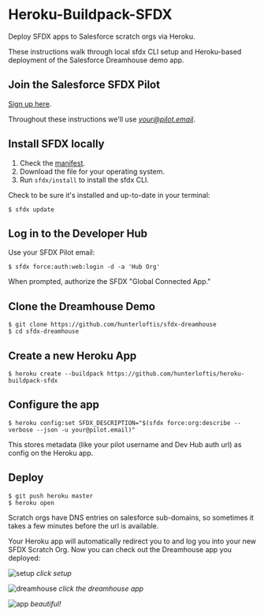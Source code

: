 # Heroku-Buildpack-SFDX

Deploy SFDX apps to Salesforce scratch orgs via Heroku.

These instructions walk through local sfdx CLI setup and
Heroku-based deployment of the Salesforce Dreamhouse demo app.

## Join the Salesforce SFDX Pilot

[Sign up here](http://go.pardot.com/l/27572/2017-01-23/6gh89x).

Throughout these instructions we'll use *your@pilot.email*.

## Install SFDX locally

1. Check the [manifest](https://developer.salesforce.com/media/salesforce-cli/manifest.json).
2. Download the file for your operating system.
3. Run `sfdx/install` to install the sfdx CLI.

Check to be sure it's installed and up-to-date in your terminal:

```
$ sfdx update
```

## Log in to the Developer Hub

Use your SFDX Pilot email:

```
$ sfdx force:auth:web:login -d -a 'Hub Org'
```

When prompted, authorize the SFDX "Global Connected App."

## Clone the Dreamhouse Demo

```
$ git clone https://github.com/hunterloftis/sfdx-dreamhouse
$ cd sfdx-dreamhouse
```

## Create a new Heroku App

```
$ heroku create --buildpack https://github.com/hunterloftis/heroku-buildpack-sfdx
```

## Configure the app

```
$ heroku config:set SFDX_DESCRIPTION="$(sfdx force:org:describe --verbose --json -u your@pilot.email)"
```

This stores metadata (like your pilot username and Dev Hub auth url) as config on the Heroku app.

## Deploy

```
$ git push heroku master
$ heroku open
```

Scratch orgs have DNS entries on salesforce sub-domains,
so sometimes it takes a few minutes before the url is available.

Your Heroku app will automatically redirect you to and log you into your new SFDX Scratch Org.
Now you can check out the Dreamhouse app you deployed:

![setup](https://user-images.githubusercontent.com/364501/27246563-496b3a56-52a7-11e7-85aa-94b92920e993.png)
*click setup*

![dreamhouse](https://user-images.githubusercontent.com/364501/27246561-4967df32-52a7-11e7-87d1-a2a9875b594b.png)
*click the dreamhouse app*

![app](https://user-images.githubusercontent.com/364501/27246562-496accb0-52a7-11e7-8340-19c234cf21c3.png)
*beautiful!*

